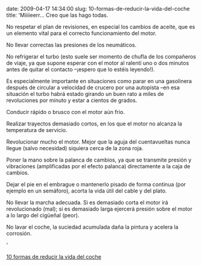 date: 2009-04-17 14:34:00
slug: 10-formas-de-reducir-la-vida-del-coche
title: 'Miiiieerr… Creo que las hago todas.

  No respetar el plan de revisiones, en especial los cambios de aceite, que es un
  elemento vital para el correcto funcionamiento del motor.

  No llevar correctas las presiones de los neumáticos.

  No refrigerar el turbo (esto suele ser momento de chufla de los compañeros de viaje,
  ya que supone esperar con el motor al ralentí uno o dos minutos antes de quitar
  el contacto –¡espero que lo estéis leyendo!).

  Es especialmente importante en situaciones como parar en una gasolinera después
  de circular a velocidad de crucero por una autopista –en esa situación el turbo
  habrá estado girando un buen rato a miles de revoluciones por minuto y estar a cientos
  de grados.

  Conducir rápido o brusco con el motor aún frío.

  Realizar trayectos demasiado cortos, en los que el motor no alcanza la temperatura
  de servicio.

  Revolucionar mucho el motor. Mejor que la aguja del cuentavueltas nunca llegue (salvo
  necesidad) siquiera cerca de la zona roja.

  Poner la mano sobre la palanca de cambios, ya que se transmite presión y vibraciones
  (amplificadas por el efecto palanca) directamente a la caja de cambios.

  Dejar el pie en el embrague o mantenerlo pisado de forma continua (por ejemplo en
  un semáforo), acorta la vida útil del cable y del plato.

  No llevar la marcha adecuada. Si es demasiado corta el motor irá revolucionado (mal);
  si es demasiado larga ejercerá presión sobre el motor a lo largo del cigüeñal (peor).

  No lavar el coche, la suciedad acumulada daña la pintura y acelera la corrosión.

  '

[10 formas de reducir la vida del  coche](http://www.microsiervos.com/archivo/tecnologia/actitudes-reducen-vida-coche.html)

